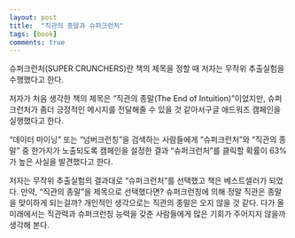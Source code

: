 ```yaml
---
layout: post
title:  "직관의 종말과 슈퍼크런처"
tags: [book]
comments: true
---
```


슈퍼크런처(SUPER CRUNCHERS)란 책의 제목을 정할 때 저자는 무작위 추출실험을 수행했다고 한다.

저자가 처음 생각한 책의 제목은 “직관의 종말(The End of Intuition)”이었지만, 슈퍼크런처가 좀더 긍정적인 메시지를 전달해줄 수 있을 것 같아서구글 애드워즈 캠페인을 실행했다고 한다.

“데이터 마이닝” 또는 “넘버크런칭”을 검색하는 사람들에게 “슈퍼크런처”와 “직관의 종말” 중 한가지가 노출되도록 캠페인을 설정한 결과 “슈퍼크런처”를 클릭할 확률이 63%가 높은 사실을 발견했다고 한다.

저자는 무작위 추출실험의 결과대로 “슈퍼크런처”를 선택했고 책은 베스트셀러가 되었다. 만약, “직관의 종말”을 제목으로 선택했다면?
슈퍼크런칭에 의해 정말 직관은 종말을 맞이하게 되는걸까? 개인적인 생각으로는 직관의 종말은 오지 않을 것 같다. 다가 올 미래에서는 직관력과 슈퍼크런칭 능력을 갖춘 사람들에게 많은 기회가 주어지지 않을까 생각해 본다.
